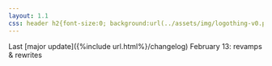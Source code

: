 ```yaml
---
layout: 1.1
css: header h2{font-size:0; background:url(../assets/img/logothing-v0.png); background-position:center; height:284px; margin:7.5rem auto 1rem;} body{text-align:center;} main{font-size:.75em; opacity:.85;}
---
```

Last [major update]({%include url.html%}/changelog) February 13: revamps & rewrites